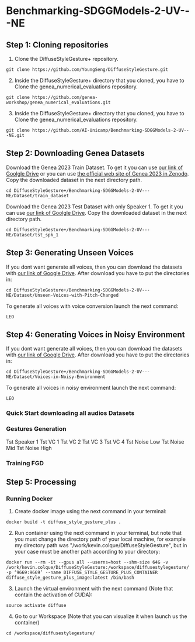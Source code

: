 # Benchmarking-SDGGModels-2-UV---NE

## Step 1: Cloning repositories
1. Clone the DiffuseStyleGesture+ repository.
```angular2html
git clone https://github.com/YoungSeng/DiffuseStyleGesture.git
```

2. Inside the DiffuseStyleGesture+ directory that you cloned, you have to Clone the genea_numerical_evaluations repository.
```angular2html
git clone https://github.com/genea-workshop/genea_numerical_evaluations.git
```

3. Inside the DiffuseStyleGesture+ directory that you cloned, you have to Clone the genea_numerical_evaluations repository.
```angular2html
git clone https://github.com/AI-Unicamp/Benchmarking-SDGGModels-2-UV---NE.git
```

## Step 2: Downloading Genea Datasets
Download the Genea 2023 Train Dataset. To get it you can use [our link of Goolgle Drive](https://drive.google.com/drive/folders/1GvP67y8Ffi-3Y-pzGoZxMtyGKG0ZHT_4?usp=sharing) or you can use [the official web site of Genea 2023 in Zenodo](https://zenodo.org/records/8199133).  
Copy the downloaded dataset in the next directory path.
```angular2html
cd DiffuseStyleGesture+/Benchmarking-SDGGModels-2-UV---NE/Dataset/train_dataset
```

Download the Genea 2023 Test Dataset with only Speaker 1. To get it you can use [our link of Goolgle Drive](https://drive.google.com/drive/folders/1R-nvdXInAsqvJUuT8EY6fQ0TnbD7jlni?usp=sharing).
Copy the downloaded dataset in the next directory path.
```angular2html
cd DiffuseStyleGesture+/Benchmarking-SDGGModels-2-UV---NE/Dataset/tst_spk_1
```

## Step 3: Generating Unseen Voices
If you dont want generate all voices, then you can download the datasets with [our link of Google Drive](https://drive.google.com/drive/folders/1MkpCmmM0C9dyS5w7wQXKg71UTUPhqbvO?usp=sharing).
After download you have to put the directories in:
```angular2html
cd DiffuseStyleGesture+/Benchmarking-SDGGModels-2-UV---NE/Dataset/Unseen-Voices-with-Pitch-Changed
```

To generate all voices with voice conversion launch the next command:
```angular2html
LEO
```

## Step 4: Generating Voices in Noisy Environment
If you dont want generate all voices, then you can download the datasets with [our link of Google Drive]().
After download you have to put the directories in:
```angular2html
cd DiffuseStyleGesture+/Benchmarking-SDGGModels-2-UV---NE/Dataset/Voices-in-Noisy-Environment
```

To generate all voices in noisy environment launch the next command:
```angular2html
LEO
```

### Quick Start downloading all audios Datasets



### Gestures Generation
Tst Speaker 1
Tst VC 1
Tst VC 2
Tst VC 3
Tst VC 4
Tst Noise Low
Tst Noise Mid
Tst Noise High

### Training FGD

## Step 5: Processing
### Running Docker
1. Create docker image using the next command in your terminal:
```angular2html
docker build -t diffuse_style_gesture_plus .
```

2. Run container using the next command in your terminal, but note that you must change the directory path of your local machine, for example my directory path was "/work/kevin.colque/DiffuseStyleGesture", but in your case must be another path according to your directory:
```angular2html
docker run --rm -it --gpus all --userns=host --shm-size 64G -v /work/kevin.colque/DiffuseStyleGesture:/workspace/diffusestylegesture/ -p ‘9669:9669’ --name DIFFUSE_STYLE_GESTURE_PLUS_CONTAINER diffuse_style_gesture_plus_image:latest /bin/bash
```

3. Launch the virtual environment with the next command (Note that contain the activation of CUDA):
```angular2html
source activate diffuse
```

4. Go to our Workspace (Note that you can visualize it when launch us the container)
```angular2html
cd /workspace/diffusestylegesture/
```
